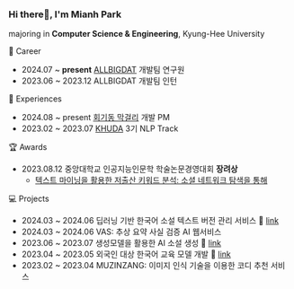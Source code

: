 ### Hi there👋, I'm Mianh Park

majoring in **Computer Science & Engineering**, Kyung-Hee University

💼 Career
- 2024.07 ~ **present** [ALLBIGDAT](https://allbigdat.com/) 개발팀 연구원
- 2023.06 ~ 2023.12 ALLBIGDAT 개발팀 인턴

🏢 Experiences
- 2024.08 ~ present [회기동 막걸리](https://www.instagram.com/hgm_games_/) 개발 PM
- 2023.02 ~ 2023.07 [KHUDA](https://github.com/khuda-data) 3기 NLP Track

🏆 Awards
- 2023.08.12 중앙대학교 인공지능인문학 학술논문경영대회 **장려상**
  - [텍스트 마이닝을 활용한 저출산 키워드 분석: 소셜 네트워크 탐색을 통해](https://drive.google.com/file/d/1HMHuVXXpmQiZsvG9FyCdXpj4UNSMatM0/view?usp=sharing)

💻 Projects
- 2024.03 ~ 2024.06 딥러닝 기반 한국어 소설 텍스트 버전 관리 서비스 🔗 [link](https://github.com/fmaPark/novel-addition-summerize-model)
- 2024.03 ~ 2024.06 VAS: 추상 요약 사실 검증 AI 웹서비스
- 2023.06 ~ 2023.07 생성모델을 활용한 AI 소설 생성 🔗 [link](https://github.com/khuda-3rd/team8_AI_novel_generator)
- 2023.04 ~ 2023.05 외국인 대상 한국어 교육 모델 개발 🔗 [link](https://github.com/khuda-3rd/team7_nlp_paraphrasing)
- 2023.02 ~ 2023.04 MUZINZANG: 이미지 인식 기술을 이용한 코디 추천 서비스


